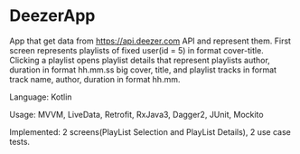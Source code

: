 # DeezerApp
App that get data from https://api.deezer.com API and represent them.
First screen represents playlists of fixed user(id = 5) in format cover-title.
Сlicking a playlist opens playlist details that represent playlists author, duration in format hh.mm.ss big cover, title, and playlist tracks
in format track name, author, duration in format hh.mm.

Language: Kotlin

Usage: MVVM, LiveData, Retrofit, RxJava3, Dagger2, JUnit, Mockito

Implemented: 2 screens(PlayList Selection and PlayList Details), 2 use case tests.
